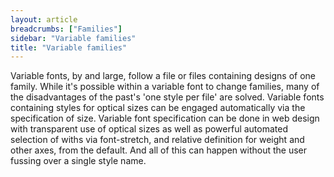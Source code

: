 ```yaml
---
layout: article
breadcrumbs: ["Families"]
sidebar: "Variable families"
title: "Variable families"
---
```


Variable fonts, by and large, follow a file or files containing designs of one family. While it's possible within a variable font to change families, many of the disadvantages of the past's 'one style per file' are solved. Variable fonts containing styles for optical sizes can be engaged automatically via the specification of size. Variable font specification can be done in web design with transparent use of optical sizes as well as powerful automated selection of withs via font-stretch, and relative definition for weight and other axes, from the default. And all of this can happen without the user fussing over a single style name. 
